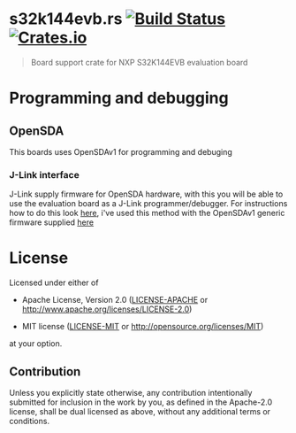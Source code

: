 # s32k144evb.rs [![Build Status](https://travis-ci.org/kjetilkjeka/s32k144evb.rs.svg?branch=master)](https://travis-ci.org/kjetilkjeka/s32k144evb.rs) [![Crates.io](https://img.shields.io/crates/v/s32k144evb.svg)](https://crates.io/crates/s32k144evb)

> Board support crate for NXP S32K144EVB evaluation board

# Programming and debugging

## OpenSDA
This boards uses OpenSDAv1 for programming and debuging
### J-Link interface
J-Link supply firmware for OpenSDA hardware, with this you will be able to use the evaluation board as a J-Link programmer/debugger. For instructions how to do this look [here](https://www.segger.com/products/debug-probes/j-link-oem/j-link-firmware-models/opensda-sda-v2/), i've used this method with the OpenSDAv1 generic firmware supplied [here](https://www.segger.com/downloads/jlink#JLinkOpenSDABoardSpecificFirmwares)

# License

Licensed under either of

- Apache License, Version 2.0 ([LICENSE-APACHE](LICENSE-APACHE) or
  http://www.apache.org/licenses/LICENSE-2.0)

- MIT license ([LICENSE-MIT](LICENSE-MIT) or http://opensource.org/licenses/MIT)

at your option.

## Contribution

Unless you explicitly state otherwise, any contribution intentionally submitted
for inclusion in the work by you, as defined in the Apache-2.0 license, shall be
dual licensed as above, without any additional terms or conditions.
